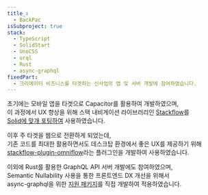 ```yaml
---
title_:
  - BackPac
isSubproject: true
stack:
  - TypeScript
  - SolidStart
  - UnoCSS
  - urql
  - Rust
  - async-graphql
fixedPart:
  - 크리에이터 비즈니스를 타겟하는 신사업의 앱 및 서버 개발에 참여하였습니다.
---
```


초기에는 모바일 앱을 타겟으로 Capacitor를 활용하여 개발하였으며,<br>
이 과정에서 UX 향상을 위해 스택 내비게이션 라이브러리인 [Stackflow](https://github.com/daangn/stackflow)를<br>
[Solid에 맞개 포팅하여](https://github.com/daangn/stackflow/pull/473) 사용하였습니다.

이후 주 타겟을 웹으로 전환하게 되었는데,<br>
기존 코드를 최대한 활용하면서도 데스크탑 환경에서 좋은 UX를 제공하기 위해<br>
[stackflow-plugin-omniflow](https://github.com/contentstech-com/stackflow-plugin-omniflow)라는 플러그인을 개발하여 사용하였습니다.

이외에 Rust를 활용한 GraphQL API 서버 개발에도 참여하였으며,<br>
Semantic Nullability 사용을 통한 프론트엔드 DX 개선을 위해서<br>
async-graphql을 위한 [지원 패키지](https://github.com/contentstech-com/async-graphql-semantic-nullability)를 직접 개발하여 적용하였습니다.
